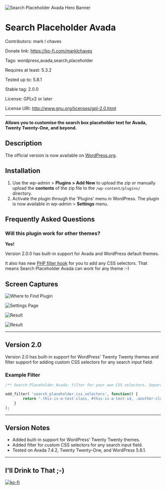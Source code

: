![Search Placeholder Avada Hero Banner](https://ps.w.org/search-placeholder-avada/assets/banner-1554x500.jpg)

# Search Placeholder Avada

Contributors: mark l chaves

Donate link: https://ko-fi.com/marklchaves

Tags: wordpress,avada,search,placeholder

Requires at least: 5.3.2

Tested up to: 5.8.1

Stable tag: 2.0.0

License: GPLv2 or later

License URI: http://www.gnu.org/licenses/gpl-2.0.html

---

**Allows you to customise the search box placeholder text for Avada, Twenty Twenty-One, and beyond.**

## Description

The official version is now available on [WordPress.org](https://wordpress.org/plugins/search-placeholder-avada/
).

## Installation

1. Use the wp-admin > **Plugins > Add New** to upload the zip or manually upload the **contents** of the zip file to the `/wp-content/plugins/` directory.
1. Activate the plugin through the 'Plugins' menu in WordPress. The plugin is now available in wp-admin > **Settings** menu.

## Frequently Asked Questions

### Will this plugin work for other themes?

**Yes!**

Version 2.0.0 has built-in support for Avada and WordPress default themes. 

It also has new [PHP filter hook](#version-20) for you to add any CSS selectors. That means Search Placeholder Avada can work for any theme :-)

## Screen Captures

![Where to Find Plugin](https://ps.w.org/search-placeholder-avada/assets/screenshot-4.png "Where to find the plugin")

![Settings Page](https://ps.w.org/search-placeholder-avada/assets/screenshot-5.png "Settings page")

![Result](https://ps.w.org/search-placeholder-avada/assets/screenshot-1.png "Example result")

![Result](https://ps.w.org/search-placeholder-avada/assets/screenshot-2.png "Example result")

---

## Version 2.0

Version 2.0 has built-in support for WordPress' Twenty Twenty themes and filter support for adding custom CSS selectors for any search input field.

### Example Filter

```php
/** Search Placeholder Avada: filter for your own CSS selectors. Separate selectors with a comma. */

add_filter( 'search_placeholder_css_selectors', function() {
		return ".this-is-a-test-class, #this-is-a-test-id, .another-class";
	}
);
```

---

## Version Notes

- Added built-in support for WordPress' Twenty Twenty themes.
- Added filter for custom CSS selectors for any search input field.
- Tested on Avada 7.4.2, Twenty Twenty-One, and WordPress 5.8.1.

---

## I'll Drink to That ;-)

[![ko-fi](https://www.ko-fi.com/img/githubbutton_sm.svg)](https://ko-fi.com/D1D7YARD)

